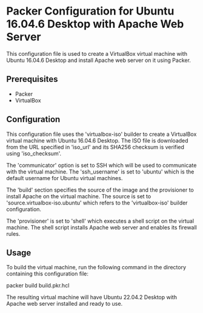 # Packer Configuration for Ubuntu 16.04.6 Desktop with Apache Web Server

This configuration file is used to create a VirtualBox virtual machine with Ubuntu 16.04.6 Desktop and install Apache web server on it using Packer.


## Prerequisites

-   Packer
-   VirtualBox


## Configuration

This configuration file uses the 'virtualbox-iso' builder to create a VirtualBox virtual machine with Ubuntu 16.04.6 Desktop. The ISO file is downloaded from the URL specified in 'iso_url' and its SHA256 checksum is verified using 'iso_checksum'.

The 'communicator' option is set to SSH which will be used to communicate with the virtual machine. The 'ssh_username' is set to 'ubuntu' which is the default username for Ubuntu virtual machines.

The 'build' section specifies the source of the image and the provisioner to install Apache on the virtual machine. The source is set to 'source.virtualbox-iso.ubuntu' which refers to the 'virtualbox-iso' builder configuration.

The 'provisioner' is set to 'shell' which executes a shell script on the virtual machine. The shell script installs Apache web server and enables its firewall rules.


## Usage

To build the virtual machine, run the following command in the directory containing this configuration file:

packer build build.pkr.hcl 

The resulting virtual machine will have Ubuntu 22.04.2 Desktop with Apache web server installed and ready to use.
